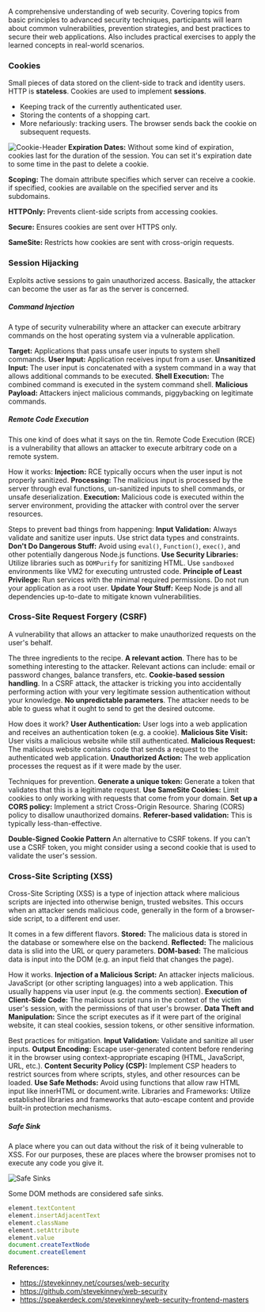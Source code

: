 A comprehensive understanding of web security. Covering topics from basic principles to advanced security techniques, participants will learn about common vulnerabilities, prevention strategies, and best practices to secure their web applications. Also includes practical exercises to apply the learned concepts in real-world scenarios.

### Cookies

Small pieces of data stored on the client-side to track and identity users.
HTTP is **stateless**. Cookies are used to implement **sessions**. 
 - Keeping track of the currently authenticated user.
 - Storing the contents of a shopping cart.
 - More nefariously: tracking users.
The browser sends back the cookie on subsequent requests.

![Cookie-Header](cookie-header.png)
**Expiration Dates:** Without some kind of expiration, cookies last for the duration of the session. You can set it's expiration date to some time in the past to delete a cookie.

**Scoping:** The domain attribute specifies which server can receive a cookie. if specified, cookies are available on the specified server and its subdomains.

**HTTPOnly:** Prevents client-side scripts from accessing cookies.

**Secure:** Ensures cookies are sent over HTTPS only.

**SameSite:** Restricts how cookies are sent with cross-origin requests.

### Session Hijacking

Exploits active sessions to gain unauthorized access.
Basically, the attacker can become the user as far as the server is concerned.
##### Command Injection
A type of security vulnerability where an attacker can execute arbitrary commands on the host operating system via a vulnerable application.

**Target:** Applications that pass unsafe user inputs to system shell commands.
**User Input:** Application receives input from a user.
**Unsanitized Input:** The user input is concatenated with a system command in a way that allows additional commands to be executed.
**Shell Execution:** The combined command is executed in the system command shell.
**Malicious Payload:** Attackers inject malicious commands, piggybacking on legitimate commands.

##### Remote Code Execution
This one kind of does what it says on the tin. Remote Code Execution (RCE) is a vulnerability that allows an attacker to execute arbitrary code on a remote system.

How it works:
	**Injection:** RCE typically occurs when the user input is not properly sanitized.
	**Processing:** The malicious input is processed by the server through eval functions, un-sanitized inputs to shell commands, or unsafe deserialization.
	**Execution:** Malicious code is executed within the server environment, providing the attacker with control over the server resources.

Steps to prevent bad things from happening:
	**Input Validation:** Always validate and sanitize user inputs. Use strict data types and constraints.
	**Don't Do Dangerous Stuff:** Avoid using `eval()`, `Function()`, `exec()`, and other potentially dangerous Node.js functions.
	**Use Security Libraries:** Utilize libraries such as `DOMPurify` for sanitizing HTML. Use `sandboxed` environments like VM2 for executing untrusted code.
	**Principle of Least Privilege:** Run services with the minimal required permissions. Do not run your application as a root user.
	**Update Your Stuff:** Keep Node js and all dependencies up-to-date to mitigate known vulnerabilities.

### Cross-Site Request Forgery (CSRF)
A vulnerability that allows an attacker to make unauthorized requests on the user's behalf.

The three ingredients to the recipe.
	**A relevant action**. There has to be something interesting to the attacker. Relevant actions can include: email or password changes, balance transfers, etc.
	**Cookie-based session handling**. In a CSRF attack, the attacker is tricking you into accidentally performing action with your very legitimate session authentication without your knowledge.
	**No unpredictable parameters**. The attacker needs to be able to guess what it ought to send to get the desired outcome.

How does it work?
	**User Authentication:** User logs into a web application and receives an authentication token (e.g. a cookie).
	**Malicious Site Visit:** User visits a malicious website while still authenticated.
	**Malicious Request:** The malicious website contains code that sends a request to the authenticated web application.
	**Unauthorized Action:** The web application processes the request as if it were made by the user.

Techniques for prevention.
	**Generate a unique token:** Generate a token that validates that this is a legitimate request.
	**Use SameSite Cookies:** Limit cookies to only working with requests that come from your domain.
	**Set up a CORS policy:** Implement a strict Cross-Origin Resource. Sharing (CORS) policy to disallow unauthorized domains.
	**Referer-based validation:** This is typically less-than-effective.

**Double-Signed Cookie Pattern** An alternative to CSRF tokens.
If you can't use a CSRF token, you might consider using a second cookie that is used to validate the user's session.

### Cross-Site Scripting (XSS)
Cross-Site Scripting (XSS) is a type of injection attack where malicious scripts are injected into otherwise benign, trusted websites.
This occurs when an attacker sends malicious code, generally in the form of a browser-side script, to a different end user.

It comes in a few different flavors.
	**Stored:** The malicious data is stored in the database or somewhere else on the backend.
	**Reflected:** The malicious data is slid into the URL or query parameters.
	**DOM-based:** The malicious data is input into the DOM (e.g. an input field that changes the page).

How it works.
	**Injection of a Malicious Script:** An attacker injects malicious. JavaScript (or other scripting languages) into a web application. This usually happens via user input (e.g. the comments section).
	**Execution of Client-Side Code:** The malicious script runs in the context of the victim user's session, with the permissions of that user's browser.
	**Data Theft and Manipulation:** Since the script executes as if it were part of the original website, it can steal cookies, session tokens, or other sensitive information.


Best practices for mitigation.
	**Input Validation:** Validate and sanitize all user inputs.
	**Output Encoding:** Escape user-generated content before rendering it in the browser using context-appropriate escaping (HTML, JavaScript, URL, etc.).
	**Content Security Policy (CSP):** Implement CSP headers to restrict sources from where scripts, styles, and other resources can be loaded.
	**Use Safe Methods:** Avoid using functions that allow raw HTML input like innerHTML or document.write.
	Libraries and Frameworks: Utilize established libraries and frameworks that auto-escape content and provide built-in protection mechanisms.

##### Safe Sink
A place where you can out data without the risk of it being vulnerable to XSS. For our purposes, these are places where the browser promises not to execute any code you give it.

![Safe Sinks](safesinks.png)

Some DOM methods are considered safe sinks.

```js
element.textContent
element.insertAdjacentText
element.className
element.setAttribute
element.value
document.createTextNode
document.createElement
```


**References:**
- https://stevekinney.net/courses/web-security
- https://github.com/stevekinney/web-security
- https://speakerdeck.com/stevekinney/web-security-frontend-masters